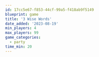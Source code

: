 ```yaml
---
id: 17cc5e67-f853-44cf-99a5-f418ab9f5149
blueprint: game
title: '3 Wise Words'
date_added: '2023-08-19'
min_players: 4
max_players: 99
game_categories:
  - party
time_min: 20
---
```

